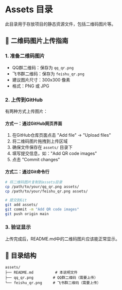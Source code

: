 # Assets 目录

此目录用于存放项目的静态资源文件，包括二维码图片等。

## 📱 二维码图片上传指南

### 1. 准备二维码图片
- QQ群二维码：保存为 `qq_qr.png`
- 飞书群二维码：保存为 `feishu_qr.png`
- 建议图片尺寸：300x300 像素
- 格式：PNG 或 JPG

### 2. 上传到GitHub
有两种方式上传图片：

#### 方式一：通过GitHub网页界面
1. 在GitHub仓库页面点击 "Add file" → "Upload files"
2. 将二维码图片拖拽到上传区域
3. 确保文件保存在 `assets/` 目录下
4. 填写提交信息，如："Add QR code images"
5. 点击 "Commit changes"

#### 方式二：通过Git命令行
```bash
# 将二维码图片复制到assets目录
cp /path/to/your/qq_qr.png assets/
cp /path/to/your/feishu_qr.png assets/

# 提交到Git
git add assets/
git commit -m "Add QR code images"
git push origin main
```

### 3. 验证显示
上传完成后，README.md中的二维码图片应该能正常显示。

## 📁 目录结构
```
assets/
├── README.md          # 本说明文件
├── qq_qr.png         # QQ群二维码（需要上传）
└── feishu_qr.png     # 飞书群二维码（需要上传）
``` 